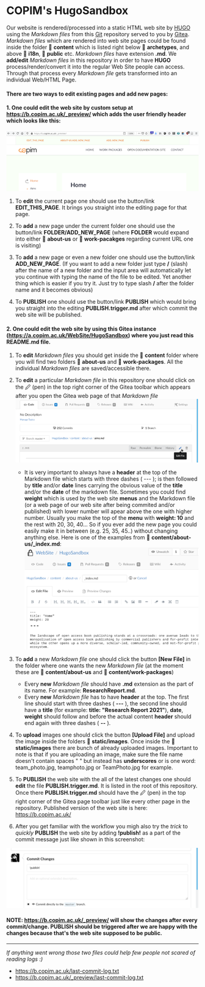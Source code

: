 # COPIM's HugoSandbox

Our website is rendered/processed into a static HTML web site by [HUGO](https://gohugo.io/) using the *Markdown files* from this [Git](https://git-scm.com/) repository served to you by [Gitea](https://gitea.io/). *Markdown files* which are rendered into web site pages could be found inside the folder 📁 **content** which is listed right below 📁 **archetypes**, and above 📁 **i18n**, 📁 **public** etc. *Markdown files* have extension **.md**. We **add/edit** *Markdown files* in this repository in order to have **HUGO** process/render/convert it into the regular Web Site people can access. Through that process every *Markdown file* gets transformed into an individual Web/HTML Page.

#### There are two ways to edit existing pages and add new pages:

#### 1. One could edit the web site by custom setup at https://b.copim.ac.uk/_preview/ which adds the user friendly header which looks like this:

![](static/images/preview_header_small.png)

1. To **edit** the current page one should use the button/link **EDIT_THIS_PAGE**. It brings you straight into the editing page for that page.

2. To **add** a new page under the current folder one should use the button/link **FOLDER/ADD_NEW_PAGE** (where **FOLDER** would expand into either 📁 **about-us** or 📁 **work-pacakges** regarding current URL one is visiting)

3. To **add** a new page or even a new folder one should use the button/link **ADD_NEW_PAGE**. (If you want to add a new folder just type **/** (slash) after the name of a new folder and the input area will automatically let you continue with typing the name of the file to be edited. Yet another thing which is easier if you try it. Just try to type slash **/** after the folder name and it becomes obvious)  

4. To **PUBLISH** one should use the button/link **PUBLISH** which would bring you straight into the editing **PUBLISH.trigger.md** after which commit the web site will be published.


####  2. One could edit the web site by using this Gitea instance (https://a.copim.ac.uk/WebSite/HugoSandbox) where you just read this **README.md** file.

1. To **edit** *Markdown files* you should get inside the 📁 **content** folder where you will find two folders 📁 **about-us** and 📁 **work-packages**. All the individual *Markdown files* are saved/accessible there.

2. To **edit** a particular *Markdown file* in this repository one should click on the 🖉 (pen) in the top right corner of the Gitea toolbar which appears after you open the Gitea web page of that *Markdown file* ![](static/images/edit_page.png)

    - It is very important to always have a **header** at the top of the Markdown file which starts with three dashes ( --- ); is then followed by **title** and/or **date** lines carrying the obvious value of the **title** and/or the **date** of the markdown file. Sometimes you could find **weight** which is used by the web site **menus** and the Markdown file (or a web page of our web site after being commited and/or published) with lower number will apear above the one with higher number. Usually you make the top of the **menu** with **weight: 10** and the rest with 20, 30, 40... So if you ever add the new page you could easily make it in between (e.g. 25, 35, 45..) without changing anything else. Here is one of the examples from 📁 **content/about-us/\_index.md**:  
![](static/images/front_matter.png)


3. To **add** a new *Markdown file* one should click the button **[New File]** in the folder where one wants the new *Markdown file* (at the moment these are 📁 **content/about-us** and 📁 **content/work-packages**)

    - Every **new** *Markdown file* should have **.md** extension as the part of its name. For example: **ResearchReport.md**.
    - Every **new** *Markdown file* has to have **header** at the top. The first line should start with three dashes ( **---** ), the second line should have a **title** (for example: **title: "Research Report 2021"**), **date**, **weight** should follow and before the actual content **header** should end again with three dashes ( **--** ).

4. To **upload** images one should click the button **[Upload File]** and upload the image inside the folders 📁 **static/images**. Once inside the 📁 **static/images** there are bunch of already uploaded images. Important to note is that if you are uploading an image, make sure the file name doesn't contain spaces " " but instead has **underscores** or is one word: team_photo.jpg, teamphoto.jpg or TeamPhoto.jpg for example.

5. To **PUBLISH** the web site with the all of the latest changes one should **edit** the file **PUBLISH.trigger.md**. It is listed in the root of this repository. Once there **PUBLISH.trigger.md** should have the 🖉 (pen) in the top right corner of the Gitea page toolbar just like every other page in the repository. Published version of the web site is here: https://b.copim.ac.uk/

6. After you get familiar with the workflow you migh also try the *trick* to *quickly* **PUBLISH** the web site by adding **!publish!** as a part of the commit message just like shown in this screenshot:

![](static/images/commit_publish_small.png)


#### NOTE: https://b.copim.ac.uk/_preview/ will show the changes after every commit/change. PUBLISH should be triggered after we are happy with the changes because that's the web site supposed to be public.

---

*If anything went wrong those two files could help few people not scared of reading logs :)*

- https://b.copim.ac.uk/last-commit-log.txt
- https://b.copim.ac.uk/_preview/last-commit-log.txt

[^1]: **Header** is called [Front Matter](https://gohugo.io/content-management/front-matter/) in HUGO's documentation.